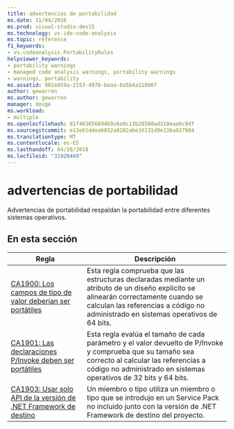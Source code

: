```yaml
---
title: advertencias de portabilidad
ms.date: 11/04/2016
ms.prod: visual-studio-dev15
ms.technology: vs-ide-code-analysis
ms.topic: reference
f1_keywords:
- vs.codeanalysis.PortabilityRules
helpviewer_keywords:
- portability warnings
- managed code analysis warnings, portability warnings
- warnings, portability
ms.assetid: 902e859a-2153-4970-baaa-8a5b4a11806f
author: gewarren
ms.author: gewarren
manager: douge
ms.workload:
- multiple
ms.openlocfilehash: 81f463656894b9c6a9c13b28560ad310eaa6c9df
ms.sourcegitcommit: e13e61ddea6032a8282abe16131d9e136a927984
ms.translationtype: MT
ms.contentlocale: es-ES
ms.lasthandoff: 04/26/2018
ms.locfileid: "31920449"
---
```

# <a name="portability-warnings"></a>advertencias de portabilidad
Advertencias de portabilidad respaldan la portabilidad entre diferentes sistemas operativos.

## <a name="in-this-section"></a>En esta sección

|Regla|Descripción|
|----------|-----------------|
|[CA1900: Los campos de tipo de valor deberían ser portátiles](../code-quality/ca1900-value-type-fields-should-be-portable.md)|Esta regla comprueba que las estructuras declaradas mediante un atributo de un diseño explícito se alinearán correctamente cuando se calculan las referencias a código no administrado en sistemas operativos de 64 bits.|
|[CA1901: Las declaraciones P/Invoke deben ser portátiles](../code-quality/ca1901-p-invoke-declarations-should-be-portable.md)|Esta regla evalúa el tamaño de cada parámetro y el valor devuelto de P/Invoke y comprueba que su tamaño sea correcto al calcular las referencias a código no administrado en sistemas operativos de 32 bits y 64 bits.|
|[CA1903: Usar solo API de la versión de .NET Framework de destino](../code-quality/ca1903-use-only-api-from-targeted-framework.md)|Un miembro o tipo utiliza un miembro o tipo que se introdujo en un Service Pack no incluido junto con la versión de .NET Framework de destino del proyecto.|